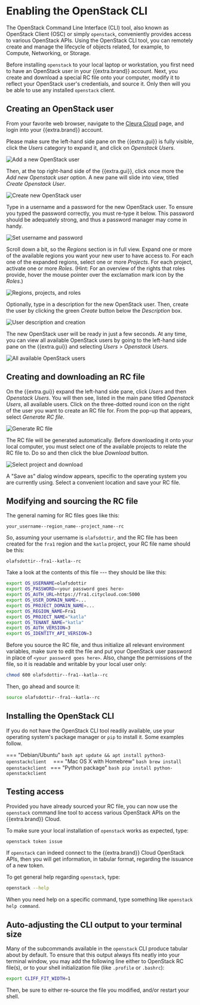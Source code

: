 # Enabling the OpenStack CLI

The OpenStack Command Line Interface (CLI) tool, also known as OpenStack
Client (OSC) or simply `openstack`, conveniently provides access to
various OpenStack APIs. Using the OpenStack CLI tool, you can remotely
create and manage the lifecycle of objects related, for example, to
Compute, Networking, or Storage.

Before installing `openstack` to your local laptop or workstation, you 
first need to have an OpenStack user in your {{extra.brand}} account. 
Next, you create and download a special RC file onto your computer, 
modify it to reflect your OpenStack user's credentials, and source it. 
Only then will you be able to use any installed `openstack` client.

## Creating an OpenStack user

From your favorite web browser, navigate to the [Cleura 
Cloud](https://{{extra.gui_domain}}) page, and login into your 
{{extra.brand}} account.

Please make sure the left-hand side pane on the {{extra.gui}} is fully 
visible, click the _Users_ category to expand it, and click on 
_Openstack Users_.

![Add a new OpenStack user](assets/ostack-cli/shot-01.png)

Then, at the top right-hand side of the {{extra.gui}}, click once more 
the _Add new Openstack user_ option. A new pane will slide into view, 
titled _Create Openstack User_.

![Create new OpenStack user](assets/ostack-cli/shot-02.png)

Type in a username and a password for the new OpenStack user. To ensure 
you typed the password correctly, you must re-type it below. This 
password should be adequately strong, and thus a password manager may 
come in handy.

![Set username and password](assets/ostack-cli/shot-03.png)

Scroll down a bit, so the _Regions_ section is in full view. Expand one 
or more of the available regions you want your new user to have access 
to. For each one of the expanded regions, select one or more 
_Projects_. For each project, activate one or more _Roles_. (Hint: For
an overview of the rights that roles provide, hover the mouse pointer
over the exclamation mark icon by the _Roles_.) 

![Regions, projects, and roles](assets/ostack-cli/shot-04.png)

Optionally, type in a description for the new OpenStack user. Then, 
create the user by clicking the green _Create_ button below the 
_Description_ box.

![User description and creation](assets/ostack-cli/shot-05.png)

The new OpenStack user will be ready in just a few seconds. At any 
time, you can view all available OpenStack users by going to the 
left-hand side pane on the {{extra.gui}} and selecting _Users_ > 
_Openstack Users_.

![All available OpenStack users](assets/ostack-cli/shot-06.png)

## Creating and downloading an RC file

On the {{extra.gui}} expand the left-hand side pane, click _Users_ and 
then _Openstack Users_. You will then see, listed in the main pane 
titled _Openstack Users_, all available users. Click on the 
three-dotted round icon on the right of the user you want to create an 
RC file for. From the pop-up that appears, select _Generate RC file_.

![Generate  RC file](assets/ostack-cli/shot-07.png)

The RC file will be generated automatically. Before downloading it onto 
your local computer, you must select one of the available projects to 
relate the RC file to. Do so and then click the blue _Download_ button.

![Select project and download](assets/ostack-cli/shot-08.png)

A "Save as" dialog window appears, specific to the operating system you 
are currently using. Select a convenient location and save your RC file.
 
## Modifying and sourcing the RC file 

The general naming for RC files goes like this:

```plain
your_username--region_name--project_name--rc
```

So, assuming your username is `olafsdottir`, and the RC file has been 
created for the `fra1` region and the `katla` project, your RC file 
name should be this:

```plain
olafsdottir--fra1--katla--rc
```

Take a look at the contents of this file --- they should be like this:

```bash
export OS_USERNAME=olafsdottir
export OS_PASSWORD=<your password goes here>
export OS_AUTH_URL=https://fra1.citycloud.com:5000
export OS_USER_DOMAIN_NAME=...
export OS_PROJECT_DOMAIN_NAME=...
export OS_REGION_NAME=Fra1
export OS_PROJECT_NAME="katla"
export OS_TENANT_NAME="katla"
export OS_AUTH_VERSION=3
export OS_IDENTITY_API_VERSION=3
```

Before you source the RC file, and thus initialize all relevant environment 
variables, make sure to edit the file and put your OpenStack user 
password in place of `<your password goes here>`. Also, change the
permissions of the file, so it is readable and writable by your local
user only:

```bash
chmod 600 olafsdottir--fra1--katla--rc
```

Then, go ahead and source it:

```bash
source olafsdottir--fra1--katla--rc
```

## Installing the OpenStack CLI

If you do not have the OpenStack CLI tool readily available, use your 
operating system's package manager or `pip` to install it. Some 
examples follow.

=== "Debian/Ubuntu"
	```bash
	apt update && apt install python3-openstackclient 
	```
=== "Mac OS X with Homebrew"
	```bash
	brew install openstackclient
	```
=== "Python package"
	```bash
	pip install python-openstackclient
	```

## Testing access

Provided you have already sourced your RC file, you can now use the 
`openstack` command line tool to access various OpenStack APIs on the 
{{extra.brand}} Cloud.

To make sure your local installation of `openstack` works as expected, 
type:

```bash
openstack token issue
```

If `openstack` can indeed connect to the {{extra.brand}} Cloud 
OpenStack APIs, then you will get information, in tabular format, 
regarding the issuance of a new token.

To get general help regarding `openstack`, type:

```bash
openstack --help
```

When you need help on a specific command, type something like 
`openstack help command`.


## Auto-adjusting the CLI output to your terminal size

Many of the subcommands available in the `openstack` CLI produce
tabular about by default. To ensure that this output always fits
neatly into your terminal window, you may add the following line
either to OpenStack RC file(s), or to your shell initialization file
(like `.profile` or `.bashrc`):

```bash
export CLIFF_FIT_WIDTH=1
```

Then, be sure to either re-source the file you modified, and/or
restart your shell.
